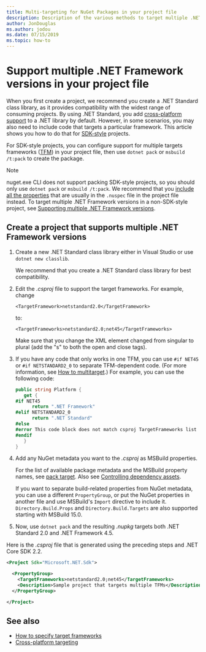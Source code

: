 ```yaml
---
title: Multi-targeting for NuGet Packages in your project file
description: Description of the various methods to target multiple .NET Framework versions from within a single NuGet package in your project file.
author: JonDouglas
ms.author: jodou
ms.date: 07/15/2019
ms.topic: how-to
---
```


# Support multiple .NET Framework versions in your project file

When you first create a project, we recommend you create a .NET Standard class library, as it provides compatibility with the widest range of consuming projects. By using .NET Standard, you add [cross-platform support](/dotnet/standard/library-guidance/cross-platform-targeting) to a .NET library by default. However, in some scenarios, you may also need to include code that targets a particular framework. This article shows you how to do that for [SDK-style](../resources/check-project-format.md) projects.

For SDK-style projects, you can configure support for multiple targets frameworks ([TFM](/dotnet/standard/frameworks)) in your project file, then use `dotnet pack` or `msbuild /t:pack` to create the package.

> [!NOTE]
> nuget.exe CLI does not support packing SDK-style projects, so you should only use `dotnet pack` or `msbuild /t:pack`. We recommend that you [include all the properties](../reference/msbuild-targets.md#pack-target) that are usually in the `.nuspec` file in the project file instead. To target multiple .NET Framework versions in a non-SDK-style project, see [Supporting multiple .NET Framework versions](supporting-multiple-target-frameworks.md).

## Create a project that supports multiple .NET Framework versions

1. Create a new .NET Standard class library either in Visual Studio or use `dotnet new classlib`.

   We recommend that you create a .NET Standard class library for best compatibility.

2. Edit the *.csproj* file to support the target frameworks. For example, change
   
   `<TargetFramework>netstandard2.0</TargetFramework>`
   
   to:
   
   `<TargetFrameworks>netstandard2.0;net45</TargetFrameworks>`

   Make sure that you change the XML element changed from singular to plural (add the "s" to both the open and close tags).

3. If you have any code that only works in one TFM, you can use `#if NET45` or `#if NETSTANDARD2_0` to separate TFM-dependent code. (For more information, see [How to multitarget](/dotnet/core/tutorials/libraries#how-to-multitarget).) For example, you can use the following code:

   ```csharp
   public string Platform {
      get {
   #if NET45
         return ".NET Framework"
   #elif NETSTANDARD2_0
         return ".NET Standard"
   #else
   #error This code block does not match csproj TargetFrameworks list
   #endif
      }
   }
   ```

4. Add any NuGet metadata you want to the *.csproj* as MSBuild properties.

   For the list of available package metadata and the MSBuild property names, see [pack target](../reference/msbuild-targets.md#pack-target). Also see [Controlling dependency assets](../consume-packages/package-references-in-project-files.md#controlling-dependency-assets).

   If you want to separate build-related properties from NuGet metadata, you can use a different `PropertyGroup`, or put the NuGet properties in another file and use MSBuild's `Import` directive to include it. `Directory.Build.Props` and `Directory.Build.Targets` are also supported starting with MSBuild 15.0.

5. Now, use `dotnet pack` and the resulting *.nupkg* targets both .NET Standard 2.0 and .NET Framework 4.5.

Here is the *.csproj* file that is generated using the preceding steps and .NET Core SDK 2.2.

```xml
<Project Sdk="Microsoft.NET.Sdk">

  <PropertyGroup>
    <TargetFrameworks>netstandard2.0;net45</TargetFrameworks>
    <Description>Sample project that targets multiple TFMs</Description>
  </PropertyGroup>

</Project>
```

## See also

* [How to specify target frameworks](/dotnet/standard/frameworks#how-to-specify-target-frameworks)
* [Cross-platform targeting](/dotnet/standard/library-guidance/cross-platform-targeting)
